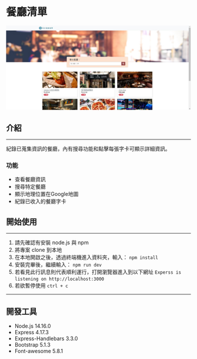 # 餐廳清單
![image](https://github.com/21Jasper12/Restaurant-List/blob/main/public/img/restaurant.jpg)

## 介紹
---
紀錄已蒐集資訊的餐廳，內有搜尋功能和點擊每張字卡可顯示詳細資訊。

###  功能
* 查看餐廳資訊
* 搜尋特定餐廳
* 顯示地理位置在Google地圖
* 紀錄已收入的餐廳字卡

## 開始使用
---
1. 請先確認有安裝 node.js 與 npm
2. 將專案 clone 到本地
3. 在本地開啟之後，透過終端機進入資料夾，輸入： `npm install`
4. 安裝完畢後，繼續輸入： `npm run dev`
5. 若看見此行訊息則代表順利運行，打開瀏覽器進入到以下網址
`Experss is listening on http://localhost:3000`
6. 若欲暫停使用 `ctrl + c`
---
## 開發工具
* Node.js 14.16.0
* Express 4.17.3
* Express-Handlebars 3.3.0
* Bootstrap 5.1.3
* Font-awesome 5.8.1